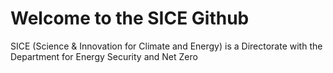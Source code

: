 # Welcome to the SICE Github
SICE (Science & Innovation for Climate and Energy) is a Directorate with the Department for Energy Security and Net Zero

